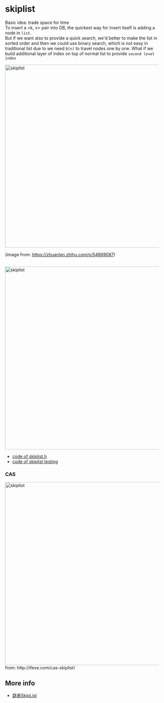 # skiplist

Basic idea: trade space for time  
To insert a <k, v> pair into DB, the quickest way for insert itself is adding a node in `list`.  
But if we want also to provide a quick search, we'd better to make the list in sorted order and then we could use binary search, which is not easy in traditional list due to we need `O(n)` to travel nodes one by one.  What if we build additional layer of index on top of normal list to provide `second level index`

<img src="https://user-images.githubusercontent.com/16873751/96521686-a9b1ef80-1226-11eb-8a5e-bd0f1df3a0da.png" alt="skiplist" width="600"/>   

(image from: https://zhuanlan.zhihu.com/p/54869087)  

<br/>
<img src="https://user-images.githubusercontent.com/16873751/96521884-23e27400-1227-11eb-9359-4bb0c1472fc9.png" alt="skiplist" width="600"/>

- [code of skiplist.h](https://github.com/google/leveldb/blob/b7d302326961fb809d92a95ce813e2d26fe2e16e/db/skiplist.h#L42)
- [code of skiplist testing](https://github.com/google/leveldb/blob/b7d302326961fb809d92a95ce813e2d26fe2e16e/db/skiplist_test.cc#L151)

### CAS
<img src="https://user-images.githubusercontent.com/16873751/107069091-4bd5f300-6796-11eb-8087-fd1fbad82a28.png" alt="skiplist" width="600"/>
<br/>
from: http://ifeve.com/cas-skiplist/


## More info
- [跳表SkipList](https://www.cnblogs.com/xuqiang/archive/2011/05/22/2053516.html)

